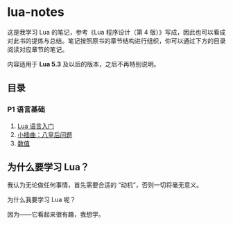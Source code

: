 # lua-notes

这是我学习 Lua 的笔记，参考《Lua 程序设计（第 4 版）》写成，因此也可以看成对此书的提炼与总结。笔记按照原书的章节结构进行组织，你可以通过下方的目录阅读对应章节的笔记。

内容适用于 **Lua 5.3** 及以后的版本，之后不再特别说明。


## 目录
### P1 语言基础
1. [Lua 语言入门](note/ch1.md)
2. [小插曲：八皇后问题](note/ch2.md)
3. [数值](note/ch3.md)
<!--4. [字符串]()
5. [表]()
6. [函数]()
7. [输入输出]()
8. [补充知识]()

### P2 编程实操
9.  [闭包]()
10.  [模式匹配]()
11.  [小插曲：出现频率最高的单词]()
12.  [日期和时间]()
13.  [位和字节]()
14.  [数据结构]()
15.  [数据文件和序列化]()
16.  [编译、执行和错误]()
17.  [模块和包]()

### P3 语言特性
18. [迭代器和泛型 for]()
19. [小插曲：马尔科夫链算法]()
20. [元表和元方法]()
21. [面向对象编程]()
22. [环境]()
23. [垃圾收集]()
24. [协程]()
25. [反射]()
26. [小插曲：使用协程实现多线程]()

### P4 C 语言 API
27. [C 语言 API 总览]()
28. [扩展应用]()
29. [在 Lua 中调用 C 语言]()
30. [编写 C 函数的技巧]()
31. [C 语言中的用户自定义类型]()
32. [管理资源]()
33. [线程和状态]() -->


## 为什么要学习 Lua？
我认为无论做任何事情，首先需要合适的 “动机”，否则一切将毫无意义。

为什么我要学习 Lua 呢？

因为——它看起来很有趣，我想学。
